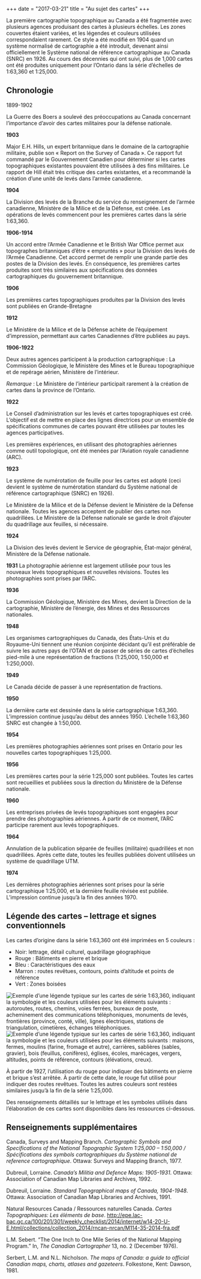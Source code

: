 +++
date = "2017-03-21"
title = "Au sujet des cartes"
+++

La première cartographie topographique au Canada a été fragmentée avec plusieurs agences produisant des cartes à plusieurs échelles. Les zones couvertes étaient variées, et les légendes et couleurs utilisées correspondaient rarement. Ce style a été modifié en 1904 quand un système normalisé de cartographie a été introduit, devenant ainsi officiellement le Système national de référence cartographique au Canada (SNRC) en 1926. Au cours des décennies qui ont suivi, plus de 1,000 cartes ont été produites uniquement pour l’Ontario dans la série d’échelles de 1:63,360 et 1:25,000.  


## Chronologie

<p class="timeline-year">1899-1902</p>

La Guerre des Boers a soulevé des préoccupations au Canada concernant l’importance d’avoir des cartes militaires pour la défense nationale. 

<strong>1903</strong>

Major E.H. Hills, un expert britannique dans le domaine de la cartographie militaire, publie son « Report on the Survey of Canada ». Ce rapport fut commandé par le Gouvernement Canadien pour déterminer si les cartes topographiques existantes pouvaient être utilisées à des fins militaires. Le rapport de Hill était très critique des cartes existantes, et a recommandé la création d’une unité de levés dans l’armée canadienne.

<strong>1904</strong>

La Division des levés de la Branche du service du renseignement de l’armée canadienne, Ministère de la Milice et de la Défense, est créée. Les opérations de levés commencent pour les premières cartes dans la série 1:63,360.

<strong>1906-1914</strong>

Un accord entre l’Armée Canadienne et le British War Office permet aux topographes britanniques d’être « empruntés » pour la Division des levés de l’Armée Canadienne. Cet accord permet de remplir une grande partie des postes de la Division des levés. En conséquence, les premières cartes produites sont très similaires aux spécifications des données cartographiques du gouvernement britannique. 

<strong>1906</strong>

Les premières cartes topographiques produites par la Division des levés sont publiées en Grande-Bretagne</p>

<strong>1912</strong>

Le Ministère de la Milice et de la Défense achète de l’équipement d’impression, permettant aux cartes Canadiennes d’être publiées au pays. 

<strong>1906-1922</strong>

Deux autres agences participent à la production cartographique : La Commission Géologique, le Ministère des Mines et le Bureau topographique et de repérage aérien, Ministère de l’intérieur. 

_Remarque_ : Le Ministère de l’intérieur participait rarement à la création de cartes dans la province de l’Ontario. 

<strong>1922</strong>

Le Conseil d’administration sur les levés et cartes topographiques est créé. L’objectif est de mettre en place des lignes directrices pour un ensemble de spécifications communes de cartes pouvant être utilisées par toutes les agences participatives. 

Les premières expériences, en utilisant des photographies aériennes comme outil topologique, ont été menées par l’Aviation royale canadienne (ARC).

<strong>1923</strong>

Le système de numérotation de feuille pour les cartes est adopté (ceci devient le système de numérotation standard du Système national de référence cartographique (SNRC) en 1926). 

Le Ministère de la Milice et de la Défense devient le Ministère de la Défense nationale. Toutes les agences acceptent de publier des cartes non quadrillées. Le Ministère de la Défense nationale se garde le droit d’ajouter du quadrillage aux feuilles, si nécessaire. </p>

<strong>1924</strong>

La Division des levés devient le Service de géographie, État-major général, Ministère de la Défense nationale. 

<strong>1931</strong>
La photographie aérienne est largement utilisée pour tous les nouveaux levés topographiques et nouvelles révisions. Toutes les photographies sont prises par l’ARC. 

<strong>1936</strong>

La Commission Géologique, Ministère des Mines, devient la Direction de la cartographie, Ministère de l’énergie, des Mines et des Ressources nationales. 

<strong>1948</strong>

Les organismes cartographiques du Canada, des États-Unis et du Royaume-Uni tiennent une réunion conjointe décidant qu’il est préférable de suivre les autres pays de l’OTAN et de passer de séries de cartes d’échelles pied-mile à une représentation de fractions (1:25,000, 1:50,000 et 1:250,000).

<strong>1949</strong>

Le Canada décide de passer à une représentation de fractions. 

<strong>1950</strong>

La dernière carte est dessinée dans la série cartographique 1:63,360. L’impression continue jusqu’au début des années 1950. L’échelle 1:63,360 SNRC est changée à 1:50,000.

<strong>1954</strong>

Les premières photographies aériennes sont prises en Ontario pour les nouvelles cartes topographiques 1:25,000.

<strong>1956</strong>

Les premières cartes pour la série 1:25,000 sont publiées. Toutes les cartes sont recueillies et publiées sous la direction du Ministère de la Défense nationale. 

<strong>1960</strong>

Les entreprises privées de levés topographiques sont engagées pour prendre des photographies aériennes. À partir de ce moment, l’ARC participe rarement aux levés topographiques. 

<strong>1964</strong>

Annulation de la publication séparée de feuilles (militaire) quadrillées et non quadrillées. Après cette date, toutes les feuilles publiées doivent utilisées un système de quadrillage UTM. 

<strong>1974</strong>

Les dernières photographies aériennes sont prises pour la série cartographique 1:25,000, et la dernière feuille révisée est publiée. L’impression continue jusqu’à la fin des années 1970. 


## Légende des cartes – lettrage et signes conventionnels

Les cartes d’origine dans la série 1:63,360 ont été imprimées en 5 couleurs : 

* Noir: lettrage, détail culturel, quadrillage géographique
* Rouge : Bâtiments en pierre et brique 
* Bleu : Caractéristiques des eaux
* Marron : routes revêtues, contours, points d’altitude et points de référence 
* Vert : Zones boisées


<img class= "img-responsive" src="../../img/legend-63k-1.png" alt="Exemple d’une légende typique sur les cartes de série 1:63,360, indiquant la symbologie et les couleurs utilisées pour les éléments suivants : autoroutes, routes, chemins, voies ferrées, bureaux de poste, acheminement des communications téléphoniques, monuments de levés, frontières (province, conté, ville), lignes électriques, stations de triangulation, cimetières, échanges téléphoniques.">

<img class= "img-responsive" src="../../img/legend-63k-2.png" alt="Exemple d’une légende typique sur les cartes de série 1:63,360, indiquant la symbologie et les couleurs utilisées pour les éléments suivants : maisons, fermes, moulins (farine, fromage et autre), carrières, sablières (sables, gravier), bois (feuillus, conifères), églises, écoles, marécages, vergers, altitudes, points de référence, contours (élévations, creux).">

À partir de 1927, l’utilisation du rouge pour indiquer des bâtiments en pierre et brique s’est arrêtée. À partir de cette date, le rouge fut utilisé pour indiquer des routes revêtues. Toutes les autres couleurs sont restées similaires jusqu’à la fin de la série 1:25,000.

Des renseignements détaillés sur le lettrage et les symboles utilisés dans l’élaboration de ces cartes sont disponibles dans les ressources ci-dessous. 


## Renseignements supplémentaires

Canada, Surveys and Mapping Branch. *Cartographic Symbols and Specifications of the National Topographic System 1:25,000 – 1:50,000 / Spécifications des symbols cartographiques du Système national de reference cartographique*. Ottawa: Surveys and Mapping Branch, 1977.

Dubreuil, Lorraine. *Canada’s Militia and Defence Maps: 1905-1931*. Ottawa: Association of Canadian Map Libraries and Archives, 1992.

Dubreuil, Lorraine. *Standard Topographical maps of Canada, 1904-1948*. Ottawa: Association of Canadian Map Libraries and Archives, 1991.

Natural Resources Canada / Ressources naturelles Canada. *Cartes Topographiques: Les éléments de base*. http://epe.lac-bac.gc.ca/100/201/301/weekly_checklist/2014/internet/w14-20-U-E.html/collections/collection_2014/rncan-nrcan/M114-35-2014-fra.pdf

L.M. Sebert. “The One Inch to One Mile Series of the National Mapping Program.” In, *The Canadian Cartographer* 13, no. 2 (December 1976).

Serbert, L.M. and N.L. Nicholson. *The maps of Canada: a guide to official Canadian maps, charts, atlases and gazeteers*. Folkestone, Kent: Dawson, 1981.
